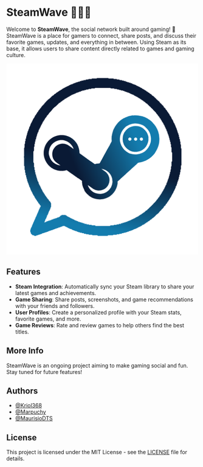 # SteamWave 🌊🌊🌊

Welcome to **SteamWave**, the social network built around gaming! 🚀  
SteamWave is a place for gamers to connect, share posts, and discuss their favorite games, updates, and everything in between. Using Steam as its base, it allows users to share content directly related to games and gaming culture.

![Logo](https://raw.githubusercontent.com/Kriol368/SteamWave/refs/heads/master/sketches/logo.png)

## Features

- **Steam Integration**: Automatically sync your Steam library to share your latest games and achievements.
- **Game Sharing**: Share posts, screenshots, and game recommendations with your friends and followers.
- **User Profiles**: Create a personalized profile with your Steam stats, favorite games, and more.
- **Game Reviews**: Rate and review games to help others find the best titles.


## More Info

SteamWave is an ongoing project aiming to make gaming social and fun. Stay tuned for future features!

## Authors

- [@Kriol368](https://www.github.com/Kriol368)
- [@Marpuchy](https://www.github.com/Marpuchy)
- [@MaurisioDTS](https://www.github.com/MaurisioDTS)

## License

This project is licensed under the MIT License - see the [LICENSE](LICENSE) file for details.

